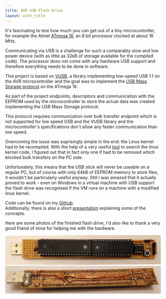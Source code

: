 ```yaml
---
title: AVR USB Flash Drive
layout: with_title 
---
```


It's fascinating to test how much you can get out of a tiny microcontroller,
for example the Atmel [ATmega 16](http://ww1.microchip.com/downloads/en/devicedoc/doc2466.pdf), an 8 bit processor clocked at about
16 MHz.

Communicating via USB is a challenge for such a comparably slow and low power
device (with as little as 32kB of storage available for the compiled code). The processor does not come with any hardware USB support and therefore
everything needs to be done in software.

This project is based on [VUSB](https://www.obdev.at/products/vusb/index.html), a library implementing low-speed USB 1.1
on the AVR microcontroller and the goal was to implement the [USB Mass Storage protocol](https://www.usb.org/sites/default/files/usbmassbulk_10.pdf)
on the ATmega 16.

As part of the project endpoints, descriptors and communication with the EEPROM
used by the microcontroller to store the actual data was created implementing
the USB Mass Storage protocol.

This protocol requires communication over bulk transfer endpoint which is not
supported for low speed USB and the VUSB library and the microcontroller's specifications
don't allow any faster communication than low speed.

Overcoming the issue was suprisingly simple in the end: the Linux kernel had to 
be recompiled. With the help of a very useful [tool](https://livegrep.com/search/linux)
to search the linux kernel code, I figured out that in fact only one if had
to be removed which blocked bulk transfers on the PC side.

Unfortunately, this means that the USB stick will never be useable on a regular PC,
but of course with only 64kB of EEPROM memory to store files, it wouldn't be particularly
useful anyway. Still I was amazed that it actually proved to work - even on Windows
in a virtual machine with USB support the flash drive was recognised if the VM
runs on a machine with a modified linux kernel.

Code can be found on my [Github](https://github.com/simonkaufmann/AVR-USB-Flash-Drive/).  
Additionally, there is also a short [presentation](https://github.com/simonkaufmann/AVR-USB-Flash-Drive/blob/master/doc/avr_usb_flash_drive.pdf) explaining some of the concepts.

Here are some photos of the finished flash drive, I'd also like to thank a very
good friend of mine for helping me with the hardware:

<div class="w3-row-padding">
<div class="w3-half">
  <img src="/res/avrusb/flash_drive_front.jpg" style="max-width: 100%;" onclick="onClick(this, '/res/avrusb/flash_drive_front.jpg')"/>
  <img src="/res/avrusb/flash_drive_back.jpg" style="max-width: 100%;" onclick="onClick(this, '/res/avrusb/flash_drive_back.jpg')"/>
</div>
</div>
